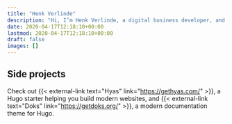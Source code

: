 ```yaml
---
title: "Henk Verlinde"
description: "Hi, I’m Henk Verlinde, a digital business developer, and the founder and CEO of Ventizo, a digital products company headquartered in the Netherlands."
date: 2020-04-17T12:18:10+00:00
lastmod: 2020-04-17T12:18:10+00:00
draft: false
images: []
---
```


## Side projects

Check out {{< external-link text="Hyas" link="https://gethyas.com/" >}}, a Hugo starter helping you build modern websites, and {{< external-link text="Doks" link="https://getdoks.org/" >}}, a modern documentation theme for Hugo.
